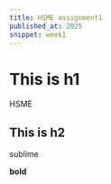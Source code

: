 ```yaml
---
title: HSME assignment1
published_at: 2025
snippet: week1
---
```


# This is h1

HSME

## This is h2

sublime

**bold**
